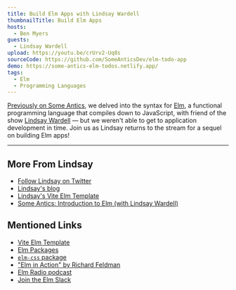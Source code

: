 ```yaml
---
title: Build Elm Apps with Lindsay Wardell
thumbnailTitle: Build Elm Apps
hosts:
  - Ben Myers
guests:
  - Lindsay Wardell
upload: https://youtu.be/crUrv2-Uq8s
sourceCode: https://github.com/SomeAnticsDev/elm-todo-app
demo: https://some-antics-elm-todos.netlify.app/
tags:
  - Elm
  - Programming Languages
---
```


[Previously on Some Antics](/elm/), we delved into the syntax for [Elm](https://elm-lang.org/), a functional programming language that compiles down to JavaScript, with friend of the show [Lindsay Wardell](https://twitter.com/lindsaykwardell) — but we weren't able to get to application development in time.
Join us as Lindsay returns to the stream for a sequel on building Elm apps!

---

## More From Lindsay

- [Follow Lindsay on Twitter](https://twitter.com/lindsaykwardell)
- [Lindsay's blog](https://lindsaykwardell.com)
- [Lindsay's Vite Elm Template](https://github.com/lindsaykwardell/vite-elm-template)
- [Some Antics: Introduction to Elm (with Lindsay Wardell)](/elm/)

## Mentioned Links

- [Vite Elm Template](https://github.com/lindsaykwardell/vite-elm-template)
- [Elm Packages](https://package.elm-lang.org/)
- [`elm-css` package](https://package.elm-lang.org/packages/rtfeldman/elm-css/latest/)
- ["Elm in Action" by Richard Feldman](https://www.manning.com/books/elm-in-action)
- [Elm Radio podcast](https://elm-radio.com/)
- [Join the Elm Slack](https://elmlang.herokuapp.com/)